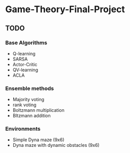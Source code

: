 # Game-Theory-Final-Project

## TODO

### Base Algorithms

  - Q-learning
  - SARSA
  - Actor-Critic
  - QV-learning
  - ACLA
 
 ### Ensemble methods
 
  - Majority voting
  - rank voting
  - Boltzmann multiplication
  - Bltzmann addition

### Environments
  
  - Simple Dyna maze (9x6)
  - Dyna maze with dynamic obstacles (9x6)

